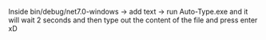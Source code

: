 Inside bin/debug/net7.0-windows -> add text -> run Auto-Type.exe and it will wait 2 seconds and then type out the content of the file and press enter xD
